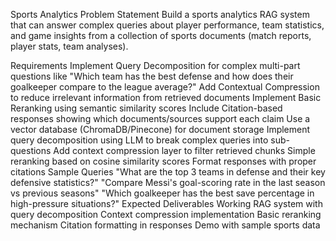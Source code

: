 Sports Analytics
Problem Statement
Build a sports analytics RAG system that can answer complex queries about player performance, team statistics, and game insights from a collection of sports documents (match reports, player stats, team analyses).

Requirements
Implement Query Decomposition for complex multi-part questions like "Which team has the best defense and how does their goalkeeper compare to the league average?"
Add Contextual Compression to reduce irrelevant information from retrieved documents
Implement Basic Reranking using semantic similarity scores
Include Citation-based responses showing which documents/sources support each claim
Use a vector database (ChromaDB/Pinecone) for document storage
Implement query decomposition using LLM to break complex queries into sub-questions
Add context compression layer to filter retrieved chunks
Simple reranking based on cosine similarity scores
Format responses with proper citations
Sample Queries
"What are the top 3 teams in defense and their key defensive statistics?"
"Compare Messi's goal-scoring rate in the last season vs previous seasons"
"Which goalkeeper has the best save percentage in high-pressure situations?"
Expected Deliverables
Working RAG system with query decomposition
Context compression implementation
Basic reranking mechanism
Citation formatting in responses
Demo with sample sports data
